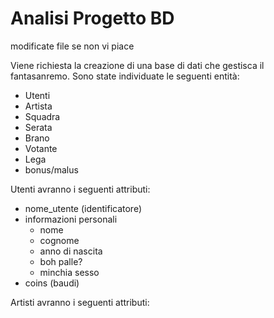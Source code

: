 # Analisi Progetto BD
modificate file se non vi piace

Viene richiesta la creazione di una base di dati che gestisca il fantasanremo.
Sono state individuate le seguenti entità:
- Utenti
- Artista
- Squadra
- Serata
- Brano
- Votante
- Lega
- bonus/malus

Utenti avranno i seguenti attributi:
- nome_utente (identificatore)
- informazioni personali
    - nome 
    - cognome
    - anno di nascita
    - boh palle?
    - minchia sesso  
- coins (baudi)

Artisti avranno i seguenti attributi:

